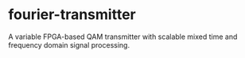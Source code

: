 # fourier-transmitter
A variable FPGA-based QAM transmitter with scalable mixed time and frequency domain signal processing.
